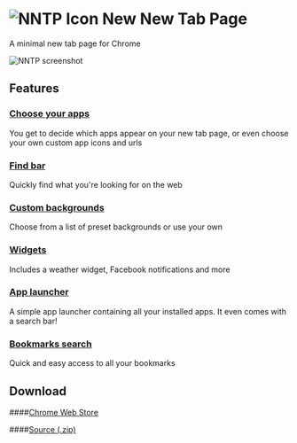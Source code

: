 # ![NNTP Icon](http://i.imgur.com/MuaXyc8.png) New New Tab Page

A minimal new tab page for Chrome

![NNTP screenshot](http://i.imgur.com/XJZRpBR.png)

## Features

### [Choose your apps](https://github.com/z-------------/New-New-Tab-Page/wiki/Choose-Apps)
You get to decide which apps appear on your new tab page, or even choose your own custom app icons and urls

### [Find bar](https://github.com/z-------------/New-New-Tab-Page/wiki/Find-bar)
Quickly find what you're looking for on the web

### [Custom backgrounds](https://github.com/z-------------/New-New-Tab-Page/wiki/Custom-background)
Choose from a list of preset backgrounds or use your own

### [Widgets](https://github.com/z-------------/New-New-Tab-Page/wiki/Widgets)
Includes a weather widget, Facebook notifications and more

### [App launcher](https://github.com/z-------------/New-New-Tab-Page/wiki/App-launcher)
A simple app launcher containing all your installed apps. It even comes with a search bar!

### [Bookmarks search](https://github.com/z-------------/New-New-Tab-Page/wiki/Bookmarks-search)
Quick and easy access to all your bookmarks

## Download
####[Chrome Web Store](https://chrome.google.com/webstore/detail/new-new-tab-page/nndegnhfodohkemfnmalamgebofbgjcc)

####[Source (.zip)](https://github.com/z-------------/New-New-Tab-Page/archive/master.zip)
